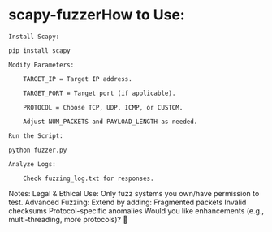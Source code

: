 # scapy-fuzzerHow to Use:

    Install Scapy:

    pip install scapy

    Modify Parameters:

        TARGET_IP = Target IP address.

        TARGET_PORT = Target port (if applicable).

        PROTOCOL = Choose TCP, UDP, ICMP, or CUSTOM.

        Adjust NUM_PACKETS and PAYLOAD_LENGTH as needed.

    Run the Script:

    python fuzzer.py

    Analyze Logs:

        Check fuzzing_log.txt for responses.

Notes:      Legal &amp; Ethical Use: Only fuzz systems you own/have permission to test.      Advanced Fuzzing: Extend by adding:          Fragmented packets          Invalid checksums          Protocol-specific anomalies  Would you like enhancements (e.g., multi-threading, more protocols)? 🚀
